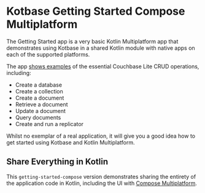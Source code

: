 # Kotbase Getting Started Compose Multiplatform

The Getting Started app is a very basic Kotlin Multiplatform app that demonstrates using Kotbase in a shared Kotlin
module with native apps on each of the supported platforms.

The app [shows examples](composeApp/src/commonMain/kotlin/SharedDbWork.kt) of the essential Couchbase Lite CRUD
operations, including:

* Create a database
* Create a collection
* Create a document
* Retrieve a document
* Update a document
* Query documents
* Create and run a replicator

Whilst no exemplar of a real application, it will give you a good idea how to get started using Kotbase and Kotlin
Multiplatform.

## Share Everything in Kotlin

This `getting-started-compose` version demonstrates sharing the entirety of the application code in Kotlin, including
the UI with [Compose Multiplatform](https://www.jetbrains.com/lp/compose-multiplatform/).
